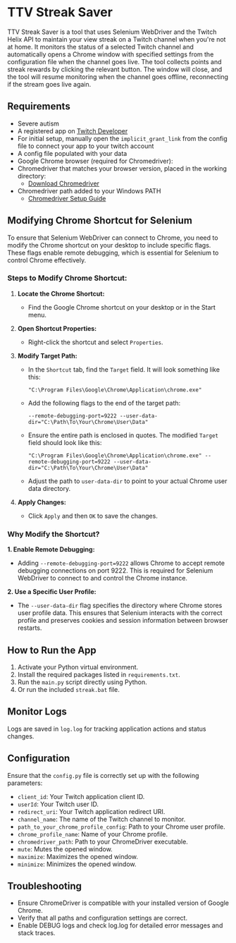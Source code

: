 # TTV Streak Saver

TTV Streak Saver is a tool that uses Selenium WebDriver and the Twitch Helix API to maintain your view streak on a Twitch channel when you're not at home. It monitors the status of a selected Twitch channel and automatically opens a Chrome window with specified settings from the configuration file when the channel goes live. The tool collects points and streak rewards by clicking the relevant button. The window will close, and the tool will resume monitoring when the channel goes offline, reconnecting if the stream goes live again.

## Requirements

- Severe autism
- A registered app on [Twitch Developer](https://dev.twitch.tv/)
- For initial setup, manually open the `implicit_grant_link` from the config file to connect your app to your twitch account
- A config file populated with your data
- Google Chrome browser (required for Chromedriver):
- Chromedriver that matches your browser version, placed in the working directory:
    - [Download Chromedriver](https://developer.chrome.com/docs/chromedriver/downloads)
- Chromedriver path added to your Windows PATH
    - [Chromedriver Setup Guide](https://www.youtube.com/watch?v=W4bHb1BsbnU)

## Modifying Chrome Shortcut for Selenium

To ensure that Selenium WebDriver can connect to Chrome, you need to modify the Chrome shortcut on your desktop to include specific flags. These flags enable remote debugging, which is essential for Selenium to control Chrome effectively.


### Steps to Modify Chrome Shortcut:

1. **Locate the Chrome Shortcut:**
   - Find the Google Chrome shortcut on your desktop or in the Start menu.

2. **Open Shortcut Properties:**
   - Right-click the shortcut and select `Properties`.

3. **Modify Target Path:**
   - In the `Shortcut` tab, find the `Target` field. It will look something like this:
     ```
     "C:\Program Files\Google\Chrome\Application\chrome.exe"
     ```
   - Add the following flags to the end of the target path:
     ```
     --remote-debugging-port=9222 --user-data-dir="C:\Path\To\Your\Chrome\User\Data"
     ```
   - Ensure the entire path is enclosed in quotes. The modified `Target` field should look like this:
     ```
     "C:\Program Files\Google\Chrome\Application\chrome.exe" --remote-debugging-port=9222 --user-data-dir="C:\Path\To\Your\Chrome\User\Data"
     ```
   - Adjust the path to `user-data-dir` to point to your actual Chrome user data directory.

4. **Apply Changes:**
   - Click `Apply` and then `OK` to save the changes.

### Why Modify the Shortcut?

**1. Enable Remote Debugging:**
   - Adding `--remote-debugging-port=9222` allows Chrome to accept remote debugging connections on port 9222. This is required for Selenium WebDriver to connect to and control the Chrome instance.

**2. Use a Specific User Profile:**
   - The `--user-data-dir` flag specifies the directory where Chrome stores user profile data. This ensures that Selenium interacts with the correct profile and preserves cookies and session information between browser restarts.

## How to Run the App

1. Activate your Python virtual environment.
2. Install the required packages listed in `requirements.txt`.
3. Run the `main.py` script directly using Python.
4. Or run the included `streak.bat` file.

## Monitor Logs

Logs are saved in `log.log` for tracking application actions and status changes.

## Configuration

Ensure that the `config.py` file is correctly set up with the following parameters:

- `client_id`: Your Twitch application client ID.
- `userId`: Your Twitch user ID.
- `redirect_uri`: Your Twitch application redirect URI.
- `channel_name`: The name of the Twitch channel to monitor.
- `path_to_your_chrome_profile_config`: Path to your Chrome user profile.
- `chrome_profile_name`: Name of your Chrome profile.
- `chromedriver_path`: Path to your ChromeDriver executable.
- `mute`: Mutes the opened window.
- `maximize`: Maximizes the opened window.
- `minimize`: Minimizes the opened window.

## Troubleshooting

- Ensure ChromeDriver is compatible with your installed version of Google Chrome.
- Verify that all paths and configuration settings are correct.
- Enable DEBUG logs and check log.log for detailed error messages and stack traces.
